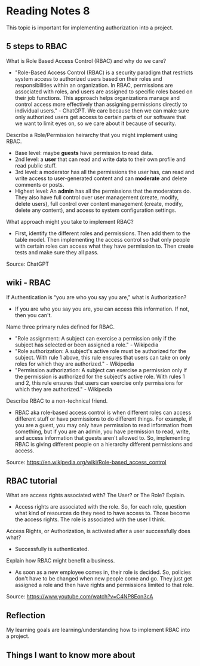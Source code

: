 # Reading Notes 8

This topic is important for implementing authorization into a project.

## 5 steps to RBAC

What is Role Based Access Control (RBAC) and why do we care?

- "Role-Based Access Control (RBAC) is a security paradigm that restricts system access to authorized users based on their roles and responsibilities within an organization. In RBAC, permissions are associated with roles, and users are assigned to specific roles based on their job functions. This approach helps organizations manage and control access more effectively than assigning permissions directly to individual users." - ChatGPT. We care because then we can make sure only authorized users get access to certain parts of our software that we want to limit eyes on, so we care about it because of security.

Describe a Role/Permission heirarchy that you might implement using RBAC.

- Base level: maybe **guests** have permission to read data.
- 2nd level: a **user** that can read and write data to their own profile and read public stuff.
- 3rd level: a moderator has all the permissions the user has, can read and write access to user-generated content and can **moderate** and delete comments or posts.
- Highest level: An **admin** has all the permissions that the moderators do. They also have full control over user management (create, modify, delete users), full control over content management (create, modify, delete any content), and access to system configuration settings.

What approach might you take to implement RBAC?

- First, identify the different roles and permissions. Then add them to the table model. Then implementing the access control so that only people with certain roles can access what they have permission to. Then create tests and make sure they all pass.

Source: ChatGPT

## wiki - RBAC

If Authentication is “you are who you say you are,” what is Authorization?

- If you are who you say you are, you can access this information. If not, then you can't.

Name three primary rules defined for RBAC.

- "Role assignment: A subject can exercise a permission only if the subject has selected or been assigned a role." - Wikipedia
- "Role authorization: A subject's active role must be authorized for the subject. With rule 1 above, this rule ensures that users can take on only roles for which they are authorized." - Wikipedia
- "Permission authorization: A subject can exercise a permission only if the permission is authorized for the subject's active role. With rules 1 and 2, this rule ensures that users can exercise only permissions for which they are authorized." - Wikipedia

Describe RBAC to a non-technical friend.

- RBAC aka role-based access control is when different roles can access different stuff or have permissions to do different things. For example, if you are a guest, you may only have permission to read information from something, but if you are an admin, you have permission to read, write, and access information that guests aren't allowed to. So, implementing RBAC is giving different people on a hierarchy different permissions and access.

Source: <https://en.wikipedia.org/wiki/Role-based_access_control>

## RBAC tutorial

What are access rights associated with? The User? or The Role? Explain.

- Access rights are associated with the role. So, for each role, question what kind of resources do they need to have access to. Those become the access rights. The role is associated with the user I think.

Access Rights, or Authorization, is activated after a user successfully does what?

- Successfully is authenticated.

Explain how RBAC might benefit a business.

- As soon as a new employee comes in, their role is decided. So, policies don't have to be changed when new people come and go. They just get assigned a role and then have rights and permissions limited to that role.

Source: <https://www.youtube.com/watch?v=C4NP8Eon3cA>

## Reflection

My learning goals are learning/understanding how to implement RBAC into a project.

## Things I want to know more about
